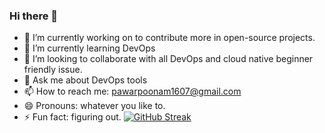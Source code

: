 ### Hi there 👋
- 🔭 I’m currently working on to contribute more in open-source projects.
- 🌱 I’m currently learning DevOps
- 👯 I’m looking to collaborate with all DevOps and cloud native beginner friendly issue.
- 💬 Ask me about DevOps tools
- 📫 How to reach me: pawarpoonam1607@gmail.com
- 😄 Pronouns: whatever you like to.
- ⚡ Fun fact: figuring out.
[![GitHub Streak](https://github-readme-streak-stats.herokuapp.com/?user=your-username)](https://git.io/streak-stats)

